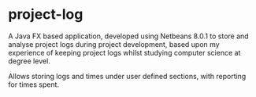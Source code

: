 project-log
===========

 A Java FX based application, developed using Netbeans 8.0.1 to store and analyse project logs during project development, based upon my experience of keeping project logs whilst
 studying computer science at degree level.
 
 Allows storing logs and times under user defined sections, with reporting for times spent.
